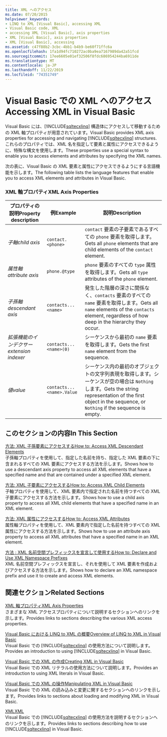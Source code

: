 ```yaml
---
title: XML へのアクセス
ms.date: 07/20/2015
helpviewer_keywords:
- LINQ to XML [Visual Basic], accessing XML
- Visual Basic code, XML
- accessing XML [Visual Basic], axis properties
- XML [Visual Basic], axis properties
- XML [Visual Basic], accessing
ms.assetid: c47f88b2-3cbc-4bb1-b4b9-be60f71ffc6a
ms.openlocfilehash: 1fa1d94fc710272ac0ba9ea7167989da42a51fcd
ms.sourcegitcommit: 17ee6605e01ef32506f8fdc686954244ba6911de
ms.translationtype: MT
ms.contentlocale: ja-JP
ms.lasthandoff: 11/22/2019
ms.locfileid: "74351749"
---
```

# <a name="accessing-xml-in-visual-basic"></a><span data-ttu-id="c2391-102">Visual Basic での XML へのアクセス</span><span class="sxs-lookup"><span data-stu-id="c2391-102">Accessing XML in Visual Basic</span></span>
<span data-ttu-id="c2391-103">Visual Basic には、[!INCLUDE[sqltecxlinq](~/includes/sqltecxlinq-md.md)] 構造体にアクセスして移動するための XML 軸プロパティが用意されています。</span><span class="sxs-lookup"><span data-stu-id="c2391-103">Visual Basic provides XML axis properties for accessing and navigating [!INCLUDE[sqltecxlinq](~/includes/sqltecxlinq-md.md)] structures.</span></span> <span data-ttu-id="c2391-104">これらのプロパティでは、XML 名を指定して要素と属性にアクセスできるように、特殊な構文を使用します。</span><span class="sxs-lookup"><span data-stu-id="c2391-104">These properties use a special syntax to enable you to access elements and attributes by specifying the XML names.</span></span>  
  
 <span data-ttu-id="c2391-105">次の表に、Visual Basic の XML 要素と属性にアクセスできるようにする言語機能を示します。</span><span class="sxs-lookup"><span data-stu-id="c2391-105">The following table lists the language features that enable you to access XML elements and attributes in Visual Basic.</span></span>  
  
### <a name="xml-axis-properties"></a><span data-ttu-id="c2391-106">XML 軸プロパティ</span><span class="sxs-lookup"><span data-stu-id="c2391-106">XML Axis Properties</span></span>  
  
|<span data-ttu-id="c2391-107">プロパティの説明</span><span class="sxs-lookup"><span data-stu-id="c2391-107">Property description</span></span>|<span data-ttu-id="c2391-108">例</span><span class="sxs-lookup"><span data-stu-id="c2391-108">Example</span></span>|<span data-ttu-id="c2391-109">説明</span><span class="sxs-lookup"><span data-stu-id="c2391-109">Description</span></span>|  
|--------------------------|-------------|-----------------|  
|<span data-ttu-id="c2391-110">*子軸*</span><span class="sxs-lookup"><span data-stu-id="c2391-110">*child axis*</span></span>|`contact.<phone>`|<span data-ttu-id="c2391-111">`contact` 要素の子要素であるすべての `phone` 要素を取得します。</span><span class="sxs-lookup"><span data-stu-id="c2391-111">Gets all `phone` elements that are child elements of the `contact` element.</span></span>|  
|<span data-ttu-id="c2391-112">*属性軸*</span><span class="sxs-lookup"><span data-stu-id="c2391-112">*attribute axis*</span></span>|`phone.@type`|<span data-ttu-id="c2391-113">`phone` 要素のすべての `type` 属性を取得します。</span><span class="sxs-lookup"><span data-stu-id="c2391-113">Gets all `type` attributes of the `phone` element.</span></span>|  
|<span data-ttu-id="c2391-114">*子孫軸*</span><span class="sxs-lookup"><span data-stu-id="c2391-114">*descendant axis*</span></span>|`contacts...<name>`|<span data-ttu-id="c2391-115">発生した階層の深さに関係なく、`contacts` 要素のすべての `name` 要素を取得します。</span><span class="sxs-lookup"><span data-stu-id="c2391-115">Gets all `name` elements of the `contacts` element, regardless of how deep in the hierarchy they occur.</span></span>|  
|<span data-ttu-id="c2391-116">*拡張機能のインデクサー*</span><span class="sxs-lookup"><span data-stu-id="c2391-116">*extension indexer*</span></span>|`contacts...<name>(0)`|<span data-ttu-id="c2391-117">シーケンスから最初の `name` 要素を取得します。</span><span class="sxs-lookup"><span data-stu-id="c2391-117">Gets the first `name` element from the sequence.</span></span>|  
|<span data-ttu-id="c2391-118">*値*</span><span class="sxs-lookup"><span data-stu-id="c2391-118">*value*</span></span>|`contacts...<name>.Value`|<span data-ttu-id="c2391-119">シーケンス内の最初のオブジェクトの文字列表現を取得します。シーケンスが空の場合は `Nothing` します。</span><span class="sxs-lookup"><span data-stu-id="c2391-119">Gets the string representation of the first object in the sequence, or `Nothing` if the sequence is empty.</span></span>|  
  
## <a name="in-this-section"></a><span data-ttu-id="c2391-120">このセクションの内容</span><span class="sxs-lookup"><span data-stu-id="c2391-120">In This Section</span></span>  
 [<span data-ttu-id="c2391-121">方法: XML 子孫要素にアクセスする</span><span class="sxs-lookup"><span data-stu-id="c2391-121">How to: Access XML Descendant Elements</span></span>](../../../../visual-basic/programming-guide/language-features/xml/how-to-access-xml-descendant-elements.md)  
 <span data-ttu-id="c2391-122">子孫軸プロパティを使用して、指定した名前を持ち、指定した XML 要素の下に含まれるすべての XML 要素にアクセスする方法を示します。</span><span class="sxs-lookup"><span data-stu-id="c2391-122">Shows how to use a descendant axis property to access all XML elements that have a specified name and that are contained under a specified XML element.</span></span>  
  
 [<span data-ttu-id="c2391-123">方法: XML 子要素にアクセスする</span><span class="sxs-lookup"><span data-stu-id="c2391-123">How to: Access XML Child Elements</span></span>](../../../../visual-basic/programming-guide/language-features/xml/how-to-access-xml-child-elements.md)  
 <span data-ttu-id="c2391-124">子軸プロパティを使用して、XML 要素内で指定された名前を持つすべての XML 子要素にアクセスする方法を示します。</span><span class="sxs-lookup"><span data-stu-id="c2391-124">Shows how to use a child axis property to access all XML child elements that have a specified name in an XML element.</span></span>  
  
 [<span data-ttu-id="c2391-125">方法: XML 属性にアクセスする</span><span class="sxs-lookup"><span data-stu-id="c2391-125">How to: Access XML Attributes</span></span>](../../../../visual-basic/programming-guide/language-features/xml/how-to-access-xml-attributes.md)  
 <span data-ttu-id="c2391-126">属性軸プロパティを使用して、XML 要素内で指定した名前を持つすべての XML 属性にアクセスする方法を示します。</span><span class="sxs-lookup"><span data-stu-id="c2391-126">Shows how to use an attribute axis property to access all XML attributes that have a specified name in an XML element.</span></span>  
  
 [<span data-ttu-id="c2391-127">方法 : XML 名前空間プレフィックスを宣言して使用する</span><span class="sxs-lookup"><span data-stu-id="c2391-127">How to: Declare and Use XML Namespace Prefixes</span></span>](../../../../visual-basic/programming-guide/language-features/xml/how-to-declare-and-use-xml-namespace-prefixes.md)  
 <span data-ttu-id="c2391-128">XML 名前空間プレフィックスを宣言し、それを使用して XML 要素を作成およびアクセスする方法を示します。</span><span class="sxs-lookup"><span data-stu-id="c2391-128">Shows how to declare an XML namespace prefix and use it to create and access XML elements.</span></span>  
  
## <a name="related-sections"></a><span data-ttu-id="c2391-129">関連セクション</span><span class="sxs-lookup"><span data-stu-id="c2391-129">Related Sections</span></span>  
 [<span data-ttu-id="c2391-130">XML 軸プロパティ</span><span class="sxs-lookup"><span data-stu-id="c2391-130">XML Axis Properties</span></span>](../../../../visual-basic/language-reference/xml-axis/index.md)  
 <span data-ttu-id="c2391-131">さまざまな XML アクセスプロパティについて説明するセクションへのリンクを示します。</span><span class="sxs-lookup"><span data-stu-id="c2391-131">Provides links to sections describing the various XML access properties.</span></span>  
  
 [<span data-ttu-id="c2391-132">Visual Basic における LINQ to XML の概要</span><span class="sxs-lookup"><span data-stu-id="c2391-132">Overview of LINQ to XML in Visual Basic</span></span>](../../../../visual-basic/programming-guide/language-features/xml/overview-of-linq-to-xml.md)  
 <span data-ttu-id="c2391-133">Visual Basic での [!INCLUDE[sqltecxlinq](~/includes/sqltecxlinq-md.md)] の使用方法について説明します。</span><span class="sxs-lookup"><span data-stu-id="c2391-133">Provides an introduction to using [!INCLUDE[sqltecxlinq](~/includes/sqltecxlinq-md.md)] in Visual Basic.</span></span>  
  
 [<span data-ttu-id="c2391-134">Visual Basic での XML の作成</span><span class="sxs-lookup"><span data-stu-id="c2391-134">Creating XML in Visual Basic</span></span>](../../../../visual-basic/programming-guide/language-features/xml/creating-xml.md)  
 <span data-ttu-id="c2391-135">Visual Basic での XML リテラルの使用方法について説明します。</span><span class="sxs-lookup"><span data-stu-id="c2391-135">Provides an introduction to using XML literals in Visual Basic.</span></span>  
  
 [<span data-ttu-id="c2391-136">Visual Basic での XML の操作</span><span class="sxs-lookup"><span data-stu-id="c2391-136">Manipulating XML in Visual Basic</span></span>](../../../../visual-basic/programming-guide/language-features/xml/manipulating-xml.md)  
 <span data-ttu-id="c2391-137">Visual Basic での XML の読み込みと変更に関するセクションへのリンクを示します。</span><span class="sxs-lookup"><span data-stu-id="c2391-137">Provides links to sections about loading and modifying XML in Visual Basic.</span></span>  
  
 [<span data-ttu-id="c2391-138">XML</span><span class="sxs-lookup"><span data-stu-id="c2391-138">XML</span></span>](../../../../visual-basic/programming-guide/language-features/xml/index.md)  
 <span data-ttu-id="c2391-139">Visual Basic での [!INCLUDE[sqltecxlinq](~/includes/sqltecxlinq-md.md)] の使用方法を説明するセクションへのリンクを示します。</span><span class="sxs-lookup"><span data-stu-id="c2391-139">Provides links to sections describing how to use [!INCLUDE[sqltecxlinq](~/includes/sqltecxlinq-md.md)] in Visual Basic.</span></span>
